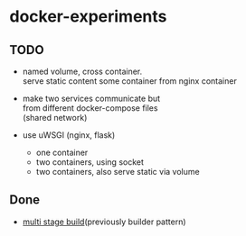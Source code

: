 # docker-experiments

## TODO

* named volume, cross container.  
  serve static content some container from nginx container

* make two services communicate but  
  from different docker-compose files  
  (shared network)

* use uWSGI (nginx, flask)
  * one container
  * two containers, using socket
  * two containers, also serve static via volume

## Done

* [multi stage build](./multi-stage-build/)(previously builder pattern)
